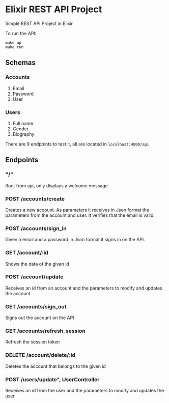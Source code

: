 # Elixir REST API Project

Simple REST API Project in Elixir

To run the API:

```
make up
make run
```

## Schemas

### Accounts
1. Email
2. Password
3. User

### Users
1. Full name
2. Gender
3. Biography

There are 9 endpoints to test it, all are located in `localhost:4000/api`

## Endpoints

### "/"
Root from api, only displays a welcome message

### POST /accounts/create
Creates a new account.
As parameters it receives in Json format the parameters from the account and user.
It verifies that the email is valid.

### POST /accounts/sign_in
Given a email and a password in Json format it signs in on the API.

### GET /account/:id
Shows the data of the given id

### POST /account/update
Receives an id from an account and the parameters to modify and updates the account

### GET /accounts/sign_out
Signs out the account on the API

### GET /accounts/refresh_session
Refresh the session token

### DELETE /account/delete/:id
Deletes the account that belongs to the given id

### POST /users/update", UserController
Receives an id from the user and the parameters to modify and updates the user
